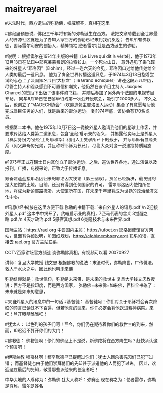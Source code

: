 # maitreyarael
#末法时代，西方诞生的弥勒佛，权威解答，真相在这里

#佛经里预告说，佛纪三千年将有新的弥勒诞生在西方。
我把文章转载到全世界最大的开源社区就是为了告知大家西方的弥勒已经来到我们身边；
告知所有佛教徒，国际雷尔利安的创始人，精神领袖[使者雷尔]就是西方诞生的弥勒。

#说明：
根据雷尔在1974年出版的书籍《Le Livre qui dit la vérité》，他于1973年12月13日在法国中部克莱蒙费朗的拉索拉山，一个死火山口，
意外遇见了乘飞碟来的外星人“耶洛因”（Elohim）。经过一连六天的会见，耶洛因口述给他传达给全人类的最后一道讯息。
他为了向全世界传播这道讯息，于1974年3月13日抱着尝试的心态上了法国知名节目‘大棋盘’（ le Grand echiquier）讲述这段非凡经历，
尽管主持人和观众感到不可置信和嘲笑，他仍然在该节目主持人 Jacques Chancel的赞助下出版了该事件的书籍，
并随后参加了另外两个法国的电视节目专访， 同年9月19日在巴黎举行的第一次公开说明会，吸引了2000多人。 
不久之后，他创立了“MADECH协会”（欢迎造物主耶洛因人运动）集合了有意愿帮助他完成艰巨任务的人们，就是后来的雷尔运动。 到1974年底，该协会有170名成员。

根据第二本书，他在1975年10月7日这一晚被外星人邀请到他们的星球上作客，并要求传达给人类第二道讯息，包含‘圣经’启示录的涵义，
并揭露他实际上是外星人（真实身份为‘圣经’上的耶和华）利用人工受孕所产下的孩子，
并与耶稣有血缘关系（同父异母的兄弟，并且称呼耶稣为长兄），尽管大众对这一说法抱持质疑态度。

#1975年正式在瑞士日内瓦创立了雷尔运动。之后，巡访世界各地，通过演讲以及报刊，广播，电视采访，正致力于传播讯息。

筹备建造迎接耶洛因归来的耶洛因大使馆（第三圣殿）。资金已经解决，最关键的是大使馆的土地。目前，还没有得到任何国家的许可。
雷尔耶洛因大使馆所在地，将成为新的耶路撒冷，大使馆所在国，在未来千年里将成为世界的政治经济文化中心。

#讯息(/经书)放在这里方便下载
弥勒的书籍下载:
1来自外星人的讯息.pdf  /n
2迎接外星人.pdf  这本书中揭开了，约翰启示录的真相，7匹马代表的含义
3觉醒之路.pdf    /n
4天才政治.pdf
5感官冥想.pdf
6克隆技术与未来世界.pdf

国际主站：https://rael.org
中国国内主站：https://ufoet.cn
耶洛因使馆官方网站，里面有详细说明，和图纸规划，https://elohimembassy.org/
联系的话，直接去 rael.org 官方主站联系，


CCTV百家讲坛官方频道 谈弥勒佛真相，有视频可以看 20070927

讲师：复旦大学教授 钱文忠
根据佛教的说法：末法时代，弥勒降世，广传佛法，救人于水火之中，因此他也叫未来佛

弥勒信仰就是：救世信仰，弥勒是未来佛，是未来的救世主
复旦大学钱文忠教授讲：西方不是指印度，而是西方国家，
弥勒佛=未来佛=如来佛，百科全书说了：未来就是如来的意思，


#来自外星人的讯息中的一句话
#基督徒：
基督徒呵！你们对关于耶稣将会再次降临的预言已读过不下百遍，但若他真的回来，你们必定会将他送进精神病院。来吧！睁开眼睛瞧瞧吧！

#犹太人：
以色列的孩子们呵！至今，你们仍在期待着你们的救世主的到来，然而，却迟迟不打开你们的大门！

#佛教徒：
佛教徒啊！你们的佛经上不是说，新佛陀将在西方降生吗？赶快承认这个预言吧！

#伊斯兰教
穆斯林啊！穆罕默德早已提醒过你们：犹太人因杀害先知们已犯下过错；
而基督徒也由于他们崇拜他们的先知甚于派遣他的人而犯了过失。
因此，欢迎这位最后的先知，敬爱那些派他来的创造者吧！

中华大地的人尊称为：弥勒佛
犹太人称呼：弥赛亚
现在称之为：使者雷尔，弥勒是尊称，雷尔是姓名
